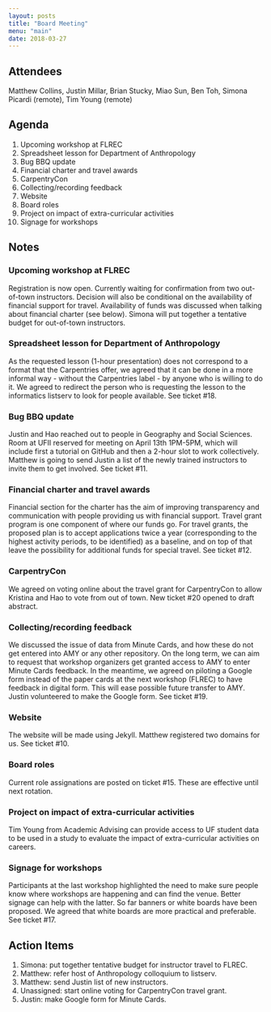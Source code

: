 ```yaml
---
layout: posts
title: "Board Meeting"
menu: "main"
date: 2018-03-27
---
```


## Attendees

Matthew Collins, Justin Millar, Brian Stucky, Miao Sun, Ben Toh, Simona Picardi (remote), Tim Young (remote)

## Agenda

1. Upcoming workshop at FLREC
2. Spreadsheet lesson for Department of Anthropology
3. Bug BBQ update
4. Financial charter and travel awards
5. CarpentryCon
6. Collecting/recording feedback
7. Website
8. Board roles
9. Project on impact of extra-curricular activities
10. Signage for workshops

## Notes

### Upcoming workshop at FLREC

Registration is now open. Currently waiting for confirmation from two out-of-town instructors. Decision will also be conditional on the availability of financial support for travel. Availability of funds was discussed when talking about financial charter (see below). Simona will put together a tentative budget for out-of-town instructors.

###  Spreadsheet lesson for Department of Anthropology

As the requested lesson (1-hour presentation) does not correspond to a format that the Carpentries offer, we agreed that it can be done in a more informal way - without the Carpentries label - by anyone who is willing to do it. We agreed to redirect the person who is requesting the lesson to the informatics listserv to look for people available. See ticket #18. 

### Bug BBQ update

Justin and Hao reached out to people in Geography and Social Sciences. Room at UFII reserved for meeting on April 13th 1PM-5PM, which will include first a tutorial on GitHub and then a 2-hour slot to work collectively. Matthew is going to send Justin a list of the newly trained instructors to invite them to get involved. See ticket #11.

### Financial charter and travel awards

Financial section for the charter has the aim of improving transparency and communication with people providing us with financial support. Travel grant program is one component of where our funds go. For travel grants, the proposed plan is to accept applications twice a year (corresponding to the highest activity periods, to be identified) as a baseline, and on top of that leave the possibility for additional funds for special travel. See ticket #12. 

### CarpentryCon

We agreed on voting online about the travel grant for CarpentryCon to allow Kristina and Hao to vote from out of town. New ticket #20 opened to draft abstract. 

### Collecting/recording feedback

We discussed the issue of data from Minute Cards, and how these do not get entered into AMY or any other repository. On the long term, we can aim to request that workshop organizers get granted access to AMY to enter Minute Cards feedback. In the meantime, we agreed on piloting a Google form instead of the paper cards at the next workshop (FLREC) to have feedback in digital form. This will ease possible future transfer to AMY. Justin volunteered to make the Google form. See ticket #19.

### Website

The website will be made using Jekyll. Matthew registered two domains for us. See ticket #10. 

### Board roles

Current role assignations are posted on ticket #15. These are effective until next rotation. 

### Project on impact of extra-curricular activities

Tim Young from Academic Advising can provide access to UF student data to be used in a study to evaluate the impact of extra-curricular activities on careers. 

### Signage for workshops

Participants at the last workshop highlighted the need to make sure people know where workshops are happening and can find the venue. Better signage can help with the latter. So far banners or white boards have been proposed. We agreed that white boards are more practical and preferable. See ticket #17. 

## Action Items

1. Simona: put together tentative budget for instructor travel to FLREC.
2. Matthew: refer host of Anthropology colloquium to listserv.
3. Matthew: send Justin list of new instructors. 
4. Unassigned: start online voting for CarpentryCon travel grant. 
5. Justin: make Google form for Minute Cards. 

